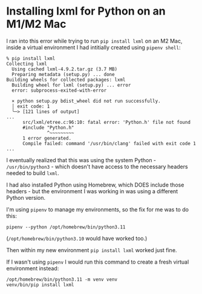 # Installing lxml for Python on an M1/M2 Mac

I ran into this error while trying to run `pip install lxml` on an M2 Mac, inside a virtual environment I had intitially created using `pipenv shell`:
```
% pip install lxml
Collecting lxml
  Using cached lxml-4.9.2.tar.gz (3.7 MB)
  Preparing metadata (setup.py) ... done
Building wheels for collected packages: lxml
  Building wheel for lxml (setup.py) ... error
  error: subprocess-exited-with-error
  
  × python setup.py bdist_wheel did not run successfully.
  │ exit code: 1
  ╰─> [121 lines of output]
...
      src/lxml/etree.c:96:10: fatal error: 'Python.h' file not found
      #include "Python.h"
               ^~~~~~~~~~
      1 error generated.
      Compile failed: command '/usr/bin/clang' failed with exit code 1
...
```
I eventually realized that this was using the system Python - `/usr/bin/python3` - which doesn't have access to the necessary headers needed to build `lxml`.

I had also installed Python using Homebrew, which DOES include those headers - but the environment I was working in was using a different Python version.

I'm using `pipenv` to manage my environments, so the fix for me was to do this:

```
pipenv --python /opt/homebrew/bin/python3.11
```
(`/opt/homebrew/bin/python3.10` would have worked too.)

Then within my new environment `pip install lxml` worked just fine.

If I wasn't using `pipenv` I would run this command to create a fresh virtual environment instead:

    /opt/homebrew/bin/python3.11 -m venv venv
    venv/bin/pip install lxml

